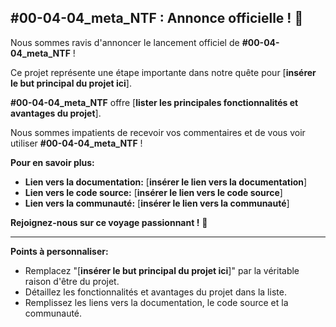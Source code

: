 ##  #00-04-04_meta_NTF :  Annonce officielle ! 📢

Nous sommes ravis d'annoncer le lancement officiel de **#00-04-04_meta_NTF** !

Ce projet représente une étape importante dans notre quête pour [**insérer le but principal du projet ici**]. 

**#00-04-04_meta_NTF**  offre [**lister les principales fonctionnalités et avantages du projet**]. 

Nous sommes impatients de recevoir vos commentaires et de vous voir utiliser **#00-04-04_meta_NTF** !

**Pour en savoir plus:**

* **Lien vers la documentation:** [**insérer le lien vers la documentation**]
* **Lien vers le code source:** [**insérer le lien vers le code source**]
* **Lien vers la communauté:** [**insérer le lien vers la communauté**]


**Rejoignez-nous sur ce voyage passionnant !** 🚀

---

**Points à personnaliser:**

* Remplacez "[**insérer le but principal du projet ici**]" par la véritable raison d'être du projet.
* Détaillez les fonctionnalités et avantages du projet dans la liste.
* Remplissez les liens vers la documentation, le code source et la communauté.



